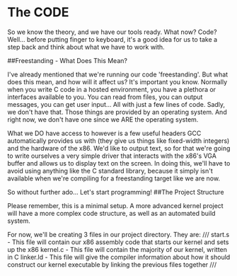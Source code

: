  # The CODE

So we know the theory, and we have our tools ready. What now? Code? Well... before putting finger to keyboard, it's a good idea for us to take a step back and think about what we have to work with.

##Freestanding - What Does This Mean?

I've already mentioned that we're running our code 'freestanding'. But what does this mean, and how will it affect us? It's important you know. Normally when you write C code in a hosted environment, you have a plethora or interfaces available to you. You can read from files, you can output messages, you can get user input... All with just a few lines of code. Sadly, we don't have that. Those things are provided by an operating system. And right now, we don't have one since we ARE the operating system.

What we DO have access to however is a few useful headers GCC automatically provides us with (they give us things like fixed-width integers) and the hardware of the x86. We'd like to output text, so for that we're going to write ourselves a very simple driver that interacts with the x86's VGA buffer and allows us to display text on the screen. In doing this, we'll have to avoid using anything like the C standard library, because it simply isn't available when we're compiling for a freestanding target like we are now.


So without further ado... Let's start programming!
##The Project Structure

Please remember, this is a minimal setup. A more advanced kernel project will have a more complex code structure, as well as an automated build system.

For now, we'll be creating 3 files in our project directory. They are: 
///
start.s     - This file will contain our x86 assembly code that starts our kernel and sets up the x86
kernel.c    - This file will contain the majority of our kernel, written in C
linker.ld   - This file will give the compiler information about how it should construct our kernel executable by linking the previous files together
///
